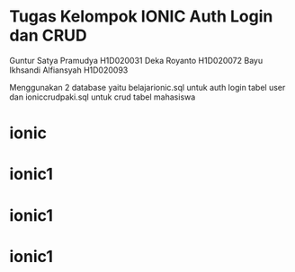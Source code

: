 # Tugas Kelompok IONIC Auth Login dan CRUD
Guntur Satya Pramudya H1D020031 
Deka Royanto H1D020072 
Bayu Ikhsandi Alfiansyah H1D020093

Menggunakan 2 database yaitu belajarionic.sql untuk auth login tabel user dan ioniccrudpaki.sql untuk crud tabel mahasiswa 
# ionic
# ionic1
# ionic1
# ionic1
